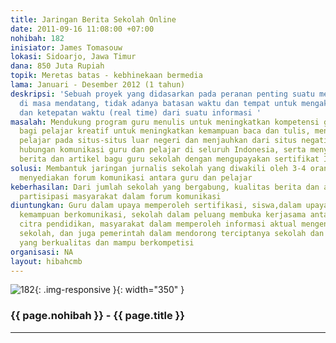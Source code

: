 ```yaml
---
title: Jaringan Berita Sekolah Online
date: 2011-09-16 11:08:00 +07:00
nohibah: 182
inisiator: James Tomasouw
lokasi: Sidoarjo, Jawa Timur
dana: 850 Juta Rupiah
topik: Meretas batas - kebhinekaan bermedia
lama: Januari - Desember 2012 (1 tahun)
deskripsi: 'Sebuah proyek yang didasarkan pada peranan penting suatu media online
  di masa mendatang, tidak adanya batasan waktu dan tempat untuk mengakses informasi,
  dan ketepatan waktu (real time) dari suatu informasi '
masalah: Mendukung program guru menulis untuk meningkatkan kompetensi guru, saluran
  bagi pelajar kreatif untuk meningkatkan kemampuan baca dan tulis, mengurangi ketergantungan
  pelajar pada situs-situs luar negeri dan menjauhkan dari situs negatif, dan menjalin
  hubungan komunikasi guru dan pelajar di seluruh Indonesia, serta menyediakan kolom
  berita dan artikel bagu guru sekolah dengan mengupayakan sertifikat ISSN Digital
solusi: Membantuk jaringan jurnalis sekolah yang diwakili oleh 3-4 orang pelajar dan
  menyediakan forum komunikasi antara guru dan pelajar
keberhasilan: Dari jumlah sekolah yang bergabung, kualitas berita dan artikel, serta
  partisipasi masyarakat dalam forum komunikasi
diuntungkan: Guru dalam upaya memperoleh sertifikasi, siswa,dalam upaya meningkatkan
  kemampuan berkomunikasi, sekolah dalam peluang membuka kerjasama antar sekolah dan
  citra pendidikan, masyarakat dalam memperoleh informasi aktual mengenai aktivitas
  sekolah, dan juga pemerintah dalam mendorong terciptanya sekolah dan insan pendidikan
  yang berkualitas dan mampu berkompetisi
organisasi: NA
layout: hibahcmb
---
```


![182](/static/img/hibahcmb/182.png){: .img-responsive }{: width="350" }

### {{ page.nohibah }} - {{ page.title }}

---
